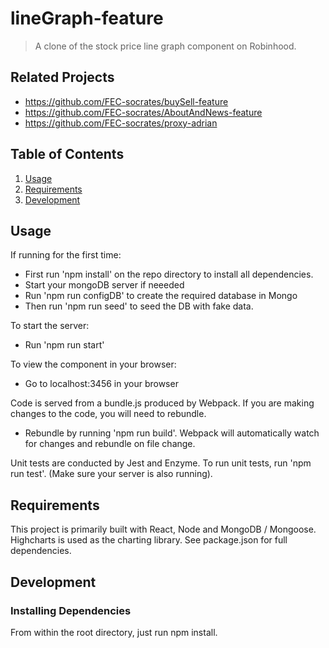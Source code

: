 # lineGraph-feature

> A clone of the stock price line graph component on Robinhood.

## Related Projects

  - https://github.com/FEC-socrates/buySell-feature
  - https://github.com/FEC-socrates/AboutAndNews-feature
  - https://github.com/FEC-socrates/proxy-adrian

## Table of Contents

1. [Usage](#Usage)
1. [Requirements](#requirements)
1. [Development](#development)

## Usage

If running for the first time:
  - First run 'npm install' on the repo directory to install all dependencies.
  - Start your mongoDB server if neeeded
  - Run 'npm run configDB' to create the required database in Mongo
  - Then run 'npm run seed' to seed the DB with fake data.

To start the server:
  - Run 'npm run start'

To view the component in your browser:
  - Go to localhost:3456 in your browser

Code is served from a bundle.js produced by Webpack. If you are making changes to the code, you will need to rebundle. 
  - Rebundle by running 'npm run build'. Webpack will automatically watch for changes and rebundle on file change.

Unit tests are conducted by Jest and Enzyme. To run unit tests, run 'npm run test'. (Make sure your server is also running).

## Requirements

This project is primarily built with React, Node and MongoDB / Mongoose. Highcharts is used as the charting library.
See package.json for full dependencies.

## Development

### Installing Dependencies

From within the root directory, just run npm install.
